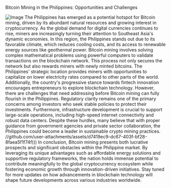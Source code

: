 Bitcoin Mining in the Philippines: Opportunities and Challenges

![Image](https://github.com/user-attachments/assets/d7419ec9-dc67-403f-bf28-8faea5f1f74f)
The Philippines has emerged as a potential hotspot for Bitcoin mining, driven by its abundant natural resources and growing interest in cryptocurrency. As the global demand for digital currencies continues to rise, miners are increasingly turning their attention to Southeast Asia's dynamic economies. In this region, the Philippines stands out due to its favorable climate, which reduces cooling costs, and its access to renewable energy sources like geothermal power.
Bitcoin mining involves solving complex mathematical problems using powerful computers to validate transactions on the blockchain network. This process not only secures the network but also rewards miners with newly minted bitcoins. The Philippines' strategic location provides miners with opportunities to capitalize on lower electricity rates compared to other parts of the world. Additionally, the country's progressive stance towards fintech innovation encourages entrepreneurs to explore blockchain technology.
However, there are challenges that need addressing before Bitcoin mining can fully flourish in the Philippines. Regulatory clarity remains one of the primary concerns among investors who seek stable policies to protect their investments. Furthermore, infrastructure development is crucial to support large-scale operations, including high-speed internet connectivity and robust data centers. Despite these hurdles, many believe that with proper guidance from government agencies and private sector collaboration, the Philippines could become a leader in sustainable crypto mining practices.
 //github.com/user-attachments/assets/d7419ec9-dc67-403f-bf28-8faea5f1f74f)))
In conclusion, Bitcoin mining presents both lucrative prospects and significant obstacles within the Philippine market. By leveraging its unique advantages such as affordable energy solutions and supportive regulatory frameworks, the nation holds immense potential to contribute meaningfully to the global cryptocurrency ecosystem while fostering economic growth through innovation-driven initiatives. Stay tuned for more updates on how advancements in blockchain technology will shape future developments across various industries worldwide.
